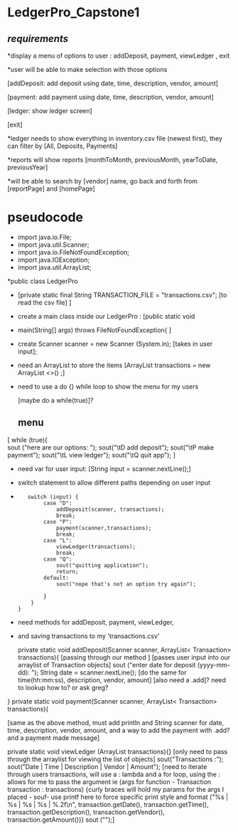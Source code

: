 # LedgerPro_Capstone1


*requirements*
-
*display a menu of options to user : addDeposit, payment, viewLedger
, exit

*user will be able to make selection with those options

[addDeposit:  add deposit using date, time, description, vendor, amount]

[payment: add payment using date, time, description, vendor, amount]

[ledger: show ledger screen]

[exit]

*ledger needs to show everything in inventory.csv file (newest first), 
they can filter by [All, Deposits, Payments]

*reports will show reports [monthToMonth, previousMonth, yearToDate, 
previousYear]

*will be able to search by [vendor] name, go back and forth from 
[reportPage] and [homePage]

# pseudocode

* import java.io.File;
* import java.util.Scanner;
* import java.io.FileNotFoundException;
* import java.IOException;
* import java.util.ArrayList;

*public class LedgerPro 

*  [private static final String TRANSACTION_FILE =
   "transactions.csv"; [to read the csv file] ]

  * create a main class inside our LedgerPro  : [public static void 
  * main(String[] args) throws FileNotFoundException{      ] 
  
  * create Scanner scanner = new Scanner (System.in); [takes in user input];
  * need an ArrayList to store the items [ArrayList<Transaction> 
   transactions = new ArrayList <>() ;]
  * need to use a do {} while loop to show the menu for my users 
  
    [maybe do a while(true)]?
    ## menu 
  [ while (true){  
            sout ("here are our options: ");
            sout("\tD add deposit");
            sout("\tP make payment");
            sout("\tL view ledger");
            sout("\tQ quit app");
]
  *    need var for user input: [String input = scanner.nextLine();]
  * switch statement to allow different paths depending on user input
  
  *        switch (input) {
                case "D":
                    addDeposit(scanner, transactions);
                    break;
                case "P":
                    payment(scanner,transactions);
                    break;
                case "L":
                    viewLedger(transactions);
                    break;
                case "Q":
                    sout("quitting application");
                    return;
                default:
                    sout("nope that's not an option try again");

                }
            }
        }
  * need methods for addDeposit, payment, viewLedger, 
  * and saving transactions to my 'transactions.csv'

    private static void addDeposit(Scanner scanner, ArrayList<
Transaction> transactions){ [passing through our method ]
    [passes user input into our arraylist of Transaction objects]
    sout ("enter date for deposit (yyyy-mm-dd):  ");
    String date = scanner.nextLine();
[do the same for time(hh:mm:ss), description, vendor, amount]
[also need a .add]? need to lookup how to? or ask greg?

}
    private static void payment(Scanner scanner, ArrayList<
Transaction> transactions){ 

[same as the above method, must add println and String scanner 
for date, time, description, vendor, amount, and a way to add the
payment with .add? and a payment made message]

private static void viewLedger (ArrayList<Transaction>
transactions){}
[only need to pass through the arraylist for viewing the list of objects]
    sout("Transactions :");
    sout("Date | Time | Description | Vendor | Amount");
[need to iterate through users transactions, will use a : lambda 
and a for loop, using the : allows for me to pass the argument 
ie (args for function - Transaction transaction : transactions)
{curly braces will hold my params for the args I placed - 
souf- use printf here to force specific print style and format
("%s | %s | %s  | %s | %.2f\n",
transaction.getDate(), transaction.getTime(), transaction.getDescription(),
transaction.getVendor(), transaction.getAmount())}
sout ("");]
    



    

